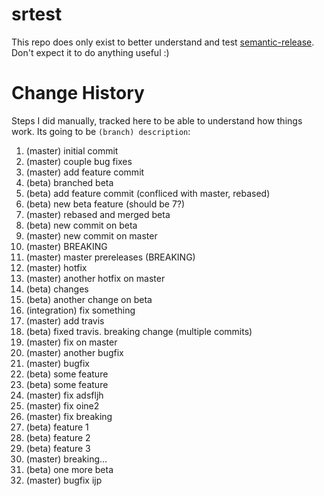 # srtest

This repo does only exist to better understand and test [semantic-release](https://github.com/semantic-release/semantic-release). Don't expect it to do anything useful :)

# Change History

Steps I did manually, tracked here to be able to understand how things work. Its going to be `(branch) description`:

1. (master) initial commit
2. (master) couple bug fixes
3. (master) add feature commit
4. (beta) branched beta
5. (beta) add feature commit (confliced with master, rebased)
6. (beta) new beta feature (should be 7?)
7. (master) rebased and merged beta
8. (beta) new commit on beta
9. (master) new commit on master
10. (master) BREAKING
11. (master) master prereleases (BREAKING)
12. (master) hotfix
13. (master) another hotfix on master
14. (beta) changes
15. (beta) another change on beta
16. (integration) fix something
17. (master) add travis
18. (beta) fixed travis. breaking change (multiple commits)
19. (master) fix on master
20. (master) another bugfix
21. (master) bugfix
22. (beta) some feature
23. (beta) some feature
24. (master) fix adsfljh
25. (master) fix oine2
26. (master) fix breaking
27. (beta) feature 1
28. (beta) feature 2
29. (beta) feature 3
30. (master) breaking…
31. (beta) one more beta
32. (master) bugfix ijp

